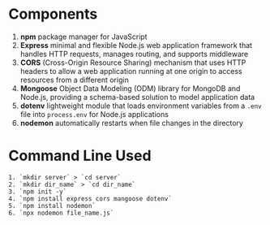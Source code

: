 # Components
1. **npm** package manager for JavaScript
2. **Express** minimal and flexible Node.js web application framework that handles HTTP requests, manages routing, and supports middleware
3. **CORS** (Cross-Origin Resource Sharing) mechanism that uses HTTP headers to allow a web application running at one origin to access resources from a different origin
4. **Mongoose** Object Data Modeling (ODM) library for MongoDB and Node.js, providing a schema-based solution to model application data
5. **dotenv** lightweight module that loads environment variables from a `.env` file into `process.env` for Node.js applications
6. **nodemon** automatically restarts when file changes in the directory


# Command Line Used 
    1. `mkdir server` > `cd server`
    2. `mkdir dir_name` > `cd dir_name`
    3. `npm init -y` 
    4. `npm install express cors mangoose dotenv` 
    5. `npm install nodemon`
    6. `npx nodemon file_name.js`


